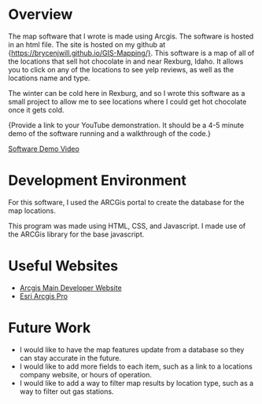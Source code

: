 # Overview

The map software that I wrote is made using Arcgis. The software is hosted in an html file. The site is hosted on my github at {https://brycenjwill.github.io/GIS-Mapping/}. This software is a map of all of the locations that sell hot chocolate in and near Rexburg, Idaho. It allows you to click on any of the locations to see yelp reviews, as well as the locations name and type.

The winter can be cold here in Rexburg, and so I wrote this software as a small project to allow me to see locations where I could get hot chocolate once it gets cold.

{Provide a link to your YouTube demonstration.  It should be a 4-5 minute demo of the software running and a walkthrough of the code.}

[Software Demo Video](https://youtu.be/y8DxJ2dvAfE)

# Development Environment

For this software, I used the ARCGis portal to create the database for the map locations.

This program was made using HTML, CSS, and Javascript. I made use of the ARCGis library for the base javascript.

# Useful Websites

* [Arcgis Main Developer Website](https://developers.arcgis.com/documentation/mapping-apis-and-services/maps/)
* [Esri Arcgis Pro](https://www.esri.com/en-us/arcgis/products/arcgis-pro/resources)

# Future Work

* I would like to have the map features update from a database so they can stay accurate in the future.
* I would like to add more fields to each item, such as a link to a locations company website, or hours of operation.
* I would like to add a way to filter map results by location type, such as a way to filter out gas stations.